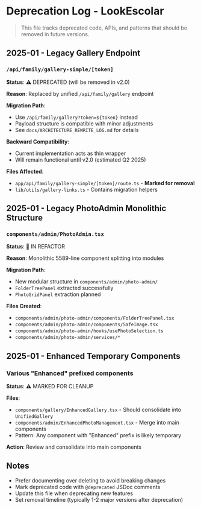 # Deprecation Log - LookEscolar

> This file tracks deprecated code, APIs, and patterns that should be removed in future versions.

## 2025-01 - Legacy Gallery Endpoint

### `/api/family/gallery-simple/[token]`
**Status**: ⚠️ DEPRECATED (will be removed in v2.0)

**Reason**: Replaced by unified `/api/family/gallery` endpoint

**Migration Path**:
- Use `/api/family/gallery?token=${token}` instead
- Payload structure is compatible with minor adjustments
- See `docs/ARCHITECTURE_REWRITE_LOG.md` for details

**Backward Compatibility**: 
- Current implementation acts as thin wrapper
- Will remain functional until v2.0 (estimated Q2 2025)

**Files Affected**:
- `app/api/family/gallery-simple/[token]/route.ts` - **Marked for removal**
- `lib/utils/gallery-links.ts` - Contains migration helpers

## 2025-01 - Legacy PhotoAdmin Monolithic Structure

### `components/admin/PhotoAdmin.tsx`
**Status**: 🔄 IN REFACTOR

**Reason**: Monolithic 5589-line component splitting into modules

**Migration Path**:
- New modular structure in `components/admin/photo-admin/`
- `FolderTreePanel` extracted successfully
- `PhotoGridPanel` extraction planned

**Files Created**:
- `components/admin/photo-admin/components/FolderTreePanel.tsx`
- `components/admin/photo-admin/components/SafeImage.tsx`
- `components/admin/photo-admin/hooks/usePhotoSelection.ts`
- `components/admin/photo-admin/services/*`

## 2025-01 - Enhanced Temporary Components

### Various "Enhanced" prefixed components
**Status**: ⚠️ MARKED FOR CLEANUP

**Files**:
- `components/gallery/EnhancedGallery.tsx` - Should consolidate into `UnifiedGallery`
- `components/admin/EnhancedPhotoManagement.tsx` - Merge into main components
- Pattern: Any component with "Enhanced" prefix is likely temporary

**Action**: Review and consolidate into main components

## Notes

- Prefer documenting over deleting to avoid breaking changes
- Mark deprecated code with `@deprecated` JSDoc comments
- Update this file when deprecating new features
- Set removal timeline (typically 1-2 major versions after deprecation)



